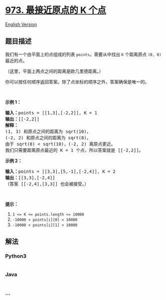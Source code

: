 # [973. 最接近原点的 K 个点](https://leetcode-cn.com/problems/k-closest-points-to-origin)

[English Version](/solution/0900-0999/0973.K%20Closest%20Points%20to%20Origin/README_EN.md)

## 题目描述

<!-- 这里写题目描述 -->
<p>我们有一个由平面上的点组成的列表 <code>points</code>。需要从中找出 <code>K</code> 个距离原点 <code>(0, 0)</code> 最近的点。</p>

<p>（这里，平面上两点之间的距离是欧几里德距离。）</p>

<p>你可以按任何顺序返回答案。除了点坐标的顺序之外，答案确保是唯一的。</p>

<p>&nbsp;</p>

<p><strong>示例 1：</strong></p>

<pre><strong>输入：</strong>points = [[1,3],[-2,2]], K = 1
<strong>输出：</strong>[[-2,2]]
<strong>解释： </strong>
(1, 3) 和原点之间的距离为 sqrt(10)，
(-2, 2) 和原点之间的距离为 sqrt(8)，
由于 sqrt(8) &lt; sqrt(10)，(-2, 2) 离原点更近。
我们只需要距离原点最近的 K = 1 个点，所以答案就是 [[-2,2]]。
</pre>

<p><strong>示例 2：</strong></p>

<pre><strong>输入：</strong>points = [[3,3],[5,-1],[-2,4]], K = 2
<strong>输出：</strong>[[3,3],[-2,4]]
（答案 [[-2,4],[3,3]] 也会被接受。）
</pre>

<p>&nbsp;</p>

<p><strong>提示：</strong></p>

<ol>
	<li><code>1 &lt;= K &lt;= points.length &lt;= 10000</code></li>
	<li><code>-10000 &lt; points[i][0] &lt; 10000</code></li>
	<li><code>-10000 &lt; points[i][1] &lt; 10000</code></li>
</ol>

## 解法

<!-- 这里可写通用的实现逻辑 -->

<!-- tabs:start -->

### **Python3**

<!-- 这里可写当前语言的特殊实现逻辑 -->

```python

```

### **Java**

<!-- 这里可写当前语言的特殊实现逻辑 -->

```java

```

### **...**

```

```

<!-- tabs:end -->
